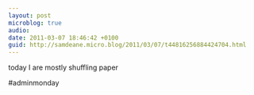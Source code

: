 ```yaml
---
layout: post
microblog: true
audio: 
date: 2011-03-07 18:46:42 +0100
guid: http://samdeane.micro.blog/2011/03/07/t44816256884424704.html
---
```

today I are mostly shuffling paper

#adminmonday
